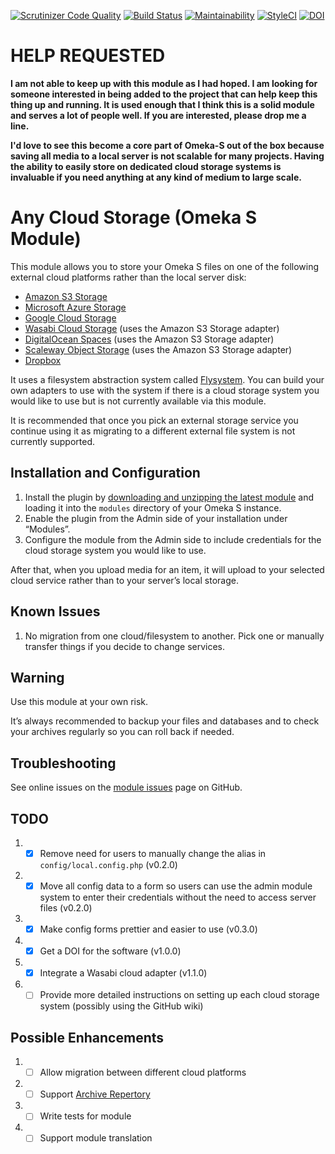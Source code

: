 [![Scrutinizer Code Quality](https://scrutinizer-ci.com/g/HBLL-Collection-Development/omeka-s-any-cloud/badges/quality-score.png?b=master)](https://scrutinizer-ci.com/g/HBLL-Collection-Development/omeka-s-any-cloud/?branch=master)
[![Build Status](https://scrutinizer-ci.com/g/HBLL-Collection-Development/omeka-s-any-cloud/badges/build.png?b=master)](https://scrutinizer-ci.com/g/HBLL-Collection-Development/omeka-s-any-cloud/build-status/master)
[![Maintainability](https://api.codeclimate.com/v1/badges/88231b9bfaa4e0397ef9/maintainability)](https://codeclimate.com/github/HBLL-Collection-Development/omeka-s-any-cloud/maintainability)
[![StyleCI](https://github.styleci.io/repos/167904424/shield)](https://github.styleci.io/repos/167904424)
[![DOI](https://zenodo.org/badge/DOI/10.5281/zenodo.2591621.svg)](https://doi.org/10.5281/zenodo.2591621)

# HELP REQUESTED
**I am not able to keep up with this module as I had hoped. I am looking for someone interested in being added to the project that can help keep this thing up and running. It is used enough that I think this is a solid module and serves a lot of people well. If you are interested, please drop me a line.**

**I'd love to see this become a core part of Omeka-S out of the box because saving all media to a local server is not scalable for many projects. Having the ability to easily store on dedicated cloud storage systems is invaluable if you need anything at any kind of medium to large scale.**

# Any Cloud Storage (Omeka S Module)
This module allows you to store your Omeka S files on one of the following external cloud platforms rather than the local server disk:

- [Amazon S3 Storage](https://aws.amazon.com/s3/)
- [Microsoft Azure Storage](https://azure.microsoft.com/en-us/services/storage/)
- [Google Cloud Storage](https://cloud.google.com/storage/)
- [Wasabi Cloud Storage](https://wasabi.com) (uses the Amazon S3 Storage adapter)
- [DigitalOcean Spaces](https://www.digitalocean.com/products/spaces/) (uses the Amazon S3 Storage adapter)
- [Scaleway Object Storage](https://www.scaleway.com/object-storage/) (uses the Amazon S3 Storage adapter)
- [Dropbox](https://www.dropbox.com)

It uses a filesystem abstraction system called [Flysystem](http://flysystem.thephpleague.com/docs/). You can build your own adapters to use with the system if there is a cloud storage system you would like to use but is not currently available via this module.

It is recommended that once you pick an external storage service you continue using it as migrating to a different external file system is not currently supported.

## Installation and Configuration
1. Install the plugin by [downloading and unzipping the latest module](https://github.com/HBLL-Collection-Development/omeka-s-any-cloud/releases) and loading it into the `modules` directory of your Omeka S instance.
2. Enable the plugin from the Admin side of your installation under “Modules”.
3. Configure the module from the Admin side to include credentials for the cloud storage system you would like to use.

After that, when you upload media for an item, it will upload to your selected cloud service rather than to your server’s local storage.

## Known Issues
1. No migration from one cloud/filesystem to another. Pick one or manually transfer things if you decide to change services.

## Warning
Use this module at your own risk.

It’s always recommended to backup your files and databases and to check your archives regularly so you can roll back if needed.

## Troubleshooting
See online issues on the [module issues](https://github.com/HBLL-Collection-Development/omeka-s-any-cloud/issues) page on GitHub.

## TODO
1. - [X] Remove need for users to manually change the alias in `config/local.config.php` (v0.2.0)
2. - [X] Move all config data to a form so users can use the admin module system to enter their credentials without the need to access server files (v0.2.0)
3. - [X] Make config forms prettier and easier to use (v0.3.0)
4. - [X] Get a DOI for the software (v1.0.0)
5. - [X] Integrate a Wasabi cloud adapter (v1.1.0)
6. - [ ] Provide more detailed instructions on setting up each cloud storage system (possibly using the GitHub wiki)

## Possible Enhancements
1. - [ ] Allow migration between different cloud platforms
2. - [ ] Support [Archive Repertory](https://github.com/Daniel-KM/Omeka-S-module-ArchiveRepertory)
3. - [ ] Write tests for module
4. - [ ] Support module translation

